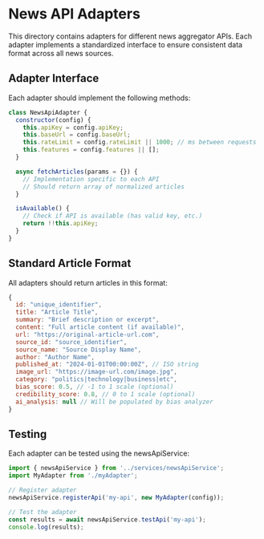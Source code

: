 # News API Adapters

This directory contains adapters for different news aggregator APIs. Each adapter implements a standardized interface to ensure consistent data format across all news sources.

## Adapter Interface

Each adapter should implement the following methods:

```javascript
class NewsApiAdapter {
  constructor(config) {
    this.apiKey = config.apiKey;
    this.baseUrl = config.baseUrl;
    this.rateLimit = config.rateLimit || 1000; // ms between requests
    this.features = config.features || [];
  }

  async fetchArticles(params = {}) {
    // Implementation specific to each API
    // Should return array of normalized articles
  }

  isAvailable() {
    // Check if API is available (has valid key, etc.)
    return !!this.apiKey;
  }
}
```

## Standard Article Format

All adapters should return articles in this format:

```javascript
{
  id: "unique_identifier",
  title: "Article Title",
  summary: "Brief description or excerpt",
  content: "Full article content (if available)",
  url: "https://original-article-url.com",
  source_id: "source_identifier",
  source_name: "Source Display Name",
  author: "Author Name",
  published_at: "2024-01-01T00:00:00Z", // ISO string
  image_url: "https://image-url.com/image.jpg",
  category: "politics|technology|business|etc",
  bias_score: 0.5, // -1 to 1 scale (optional)
  credibility_score: 0.8, // 0 to 1 scale (optional)
  ai_analysis: null // Will be populated by bias analyzer
}
```

## Testing

Each adapter can be tested using the newsApiService:

```javascript
import { newsApiService } from '../services/newsApiService';
import MyAdapter from './myAdapter';

// Register adapter
newsApiService.registerApi('my-api', new MyAdapter(config));

// Test the adapter
const results = await newsApiService.testApi('my-api');
console.log(results);
```

